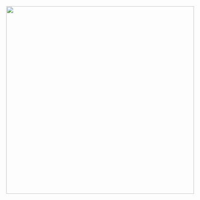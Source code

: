 
<img src="https://github.com/Zedd1558/Automated-Factory-Management-System-Delicia-Foods-Ltd./blob/master/FireShotm.png?raw=true" width="500" />
